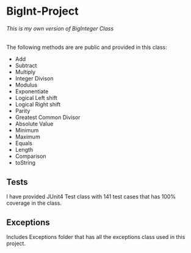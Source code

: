# **BigInt-Project** 

###### This is my own version of BigInteger Class


The following methods are are public and provided in this class:
- Add
- Subtract
- Multiply
- Integer Divison
- Modulus
- Exponentiate
- Logical Left shift
- Logical Right shift
- Parity
- Greatest Common Divisor
- Absolute Value
- Minimum
- Maximum
- Equals
- Length
- Comparison
- toString


## Tests

I have provided JUnit4 Test class with 141 test cases that has 100% coverage in the class.

## Exceptions

Includes Exceptions folder that has all the exceptions class used in this project.




